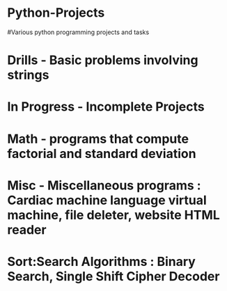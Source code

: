 # Python-Projects
#Various python programming projects and tasks
# Drills - Basic problems involving strings
# In Progress - Incomplete Projects
# Math - programs that compute factorial and standard deviation
# Misc - Miscellaneous programs : Cardiac machine language virtual machine, file deleter, website HTML reader
# Sort:Search Algorithms : Binary Search, Single Shift Cipher Decoder
